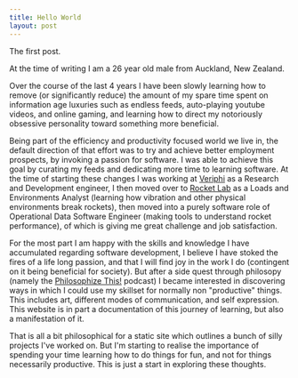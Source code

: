 ```yaml
---
title: Hello World
layout: post
---
```


The first post.

At the time of writing I am a 26 year old male from Auckland, New Zealand. 

Over the course of the last 4 years I have been slowly learning how to remove (or significantly reduce) the amount of my spare time spent on information age luxuries such as endless feeds, auto-playing youtube videos, and online gaming, and learning how to direct my notoriously obsessive personality toward something more beneficial.

Being part of the efficiency and productivity focused world we live in, the default direction of that effort was to try and achieve better employment prospects, by invoking a passion for software. I was able to achieve this goal by curating my feeds and dedicating more time to learning software. At the time of starting these changes I was working at [Veriphi](https://www.veriphi.co.nz/) as a Research and Development engineer, I then moved over to [Rocket Lab](https://www.rocketlabusa.com/) as a Loads and Environments Analyst (learning how vibration and other physical environments break rockets), then moved into a purely software role of Operational Data Software Engineer (making tools to understand rocket performance), of which is giving me great challenge and job satisfaction.

For the most part I am happy with the skills and knowledge I have accumulated regarding software development, I believe I have stoked the fires of a life long passion, and that I will find joy in the work I do (contingent on it being beneficial for society). But after a side quest through philosopy (namely the [Philosophize This!](https://www.philosophizethis.org/) podcast) I became interested in discovering ways in which I could use my skillset for normally non "productive" things. This includes art, different modes of communication, and self expression. This website is in part a documentation of this journey of learning, but also a manifestation of it.

That is all a bit philosophical for a static site which outlines a bunch of silly projects I've worked on. But I'm starting to realise the importance of spending your time learning how to do things for fun, and not for things necessarily productive. This is just a start in exploring these thoughts.